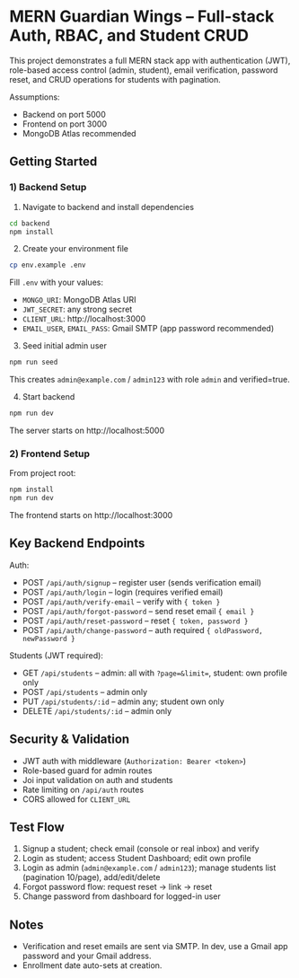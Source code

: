 
# MERN Guardian Wings – Full-stack Auth, RBAC, and Student CRUD

This project demonstrates a full MERN stack app with authentication (JWT), role-based access control (admin, student), email verification, password reset, and CRUD operations for students with pagination.

Assumptions:
- Backend on port 5000
- Frontend on port 3000
- MongoDB Atlas recommended

## Getting Started

### 1) Backend Setup

1. Navigate to backend and install dependencies
```sh
cd backend
npm install
```

2. Create your environment file
```sh
cp env.example .env
```
Fill `.env` with your values:
- `MONGO_URI`: MongoDB Atlas URI
- `JWT_SECRET`: any strong secret
- `CLIENT_URL`: http://localhost:3000
- `EMAIL_USER`, `EMAIL_PASS`: Gmail SMTP (app password recommended)

3. Seed initial admin user
```sh
npm run seed
```
This creates `admin@example.com` / `admin123` with role `admin` and verified=true.

4. Start backend
```sh
npm run dev
```
The server starts on http://localhost:5000

### 2) Frontend Setup

From project root:
```sh
npm install
npm run dev
```
The frontend starts on http://localhost:3000

## Key Backend Endpoints

Auth:
- POST `/api/auth/signup` – register user (sends verification email)
- POST `/api/auth/login` – login (requires verified email)
- POST `/api/auth/verify-email` – verify with `{ token }`
- POST `/api/auth/forgot-password` – send reset email `{ email }`
- POST `/api/auth/reset-password` – reset `{ token, password }`
- POST `/api/auth/change-password` – auth required `{ oldPassword, newPassword }`

Students (JWT required):
- GET `/api/students` – admin: all with `?page=&limit=`, student: own profile only
- POST `/api/students` – admin only
- PUT `/api/students/:id` – admin any; student own only
- DELETE `/api/students/:id` – admin only

## Security & Validation
- JWT auth with middleware (`Authorization: Bearer <token>`)
- Role-based guard for admin routes
- Joi input validation on auth and students
- Rate limiting on `/api/auth` routes
- CORS allowed for `CLIENT_URL`

## Test Flow
1. Signup a student; check email (console or real inbox) and verify
2. Login as student; access Student Dashboard; edit own profile
3. Login as admin (`admin@example.com` / `admin123`); manage students list (pagination 10/page), add/edit/delete
4. Forgot password flow: request reset -> link -> reset
5. Change password from dashboard for logged-in user

## Notes
- Verification and reset emails are sent via SMTP. In dev, use a Gmail app password and your Gmail address.
- Enrollment date auto-sets at creation.
